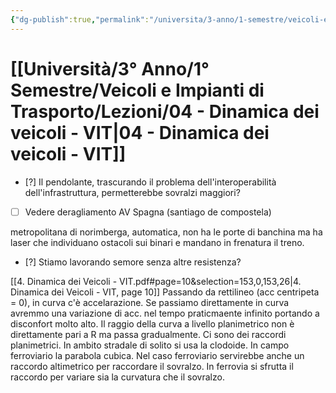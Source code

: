 ```yaml
---
{"dg-publish":true,"permalink":"/universita/3-anno/1-semestre/veicoli-e-impianti-di-trasporto/lezioni/04-dinamica-dei-veicoli-vit/"}
---
```




# [[Università/3° Anno/1° Semestre/Veicoli e Impianti di Trasporto/Lezioni/04 - Dinamica dei veicoli - VIT\|04 - Dinamica dei veicoli - VIT]]

- [?] Il pendolante, trascurando il problema dell'interoperabilità dell'infrastruttura, permetterebbe sovralzi maggiori?
- [ ] Vedere deragliamento AV Spagna (santiago de compostela)

metropolitana di norimberga, automatica, non ha le porte di banchina ma ha laser che individuano ostacoli sui binari e mandano in frenatura il treno.



- [?] Stiamo lavorando semore senza altre resistenza?

[[4. Dinamica dei Veicoli - VIT.pdf#page=10&selection=153,0,153,26|4. Dinamica dei Veicoli - VIT, page 10]]
Passando da rettilineo (acc centripeta = 0), in curva c'è accelarazione. Se passiamo direttamente in curva avremmo una variazione di acc. nel tempo praticmaente infinito portando a disconfort molto alto. Il raggio della curva a livello planimetrico non è direttamente pari a R ma passa gradualmente.
Ci sono dei raccordi planimetrici. In ambito stradale di solito si usa la clodoide. In campo ferroviario la parabola cubica.
Nel caso ferroviario servirebbe anche un raccordo altimetrico per raccordare il sovralzo. 
In ferrovia si sfrutta il raccordo per variare sia la curvatura che il sovralzo. 
